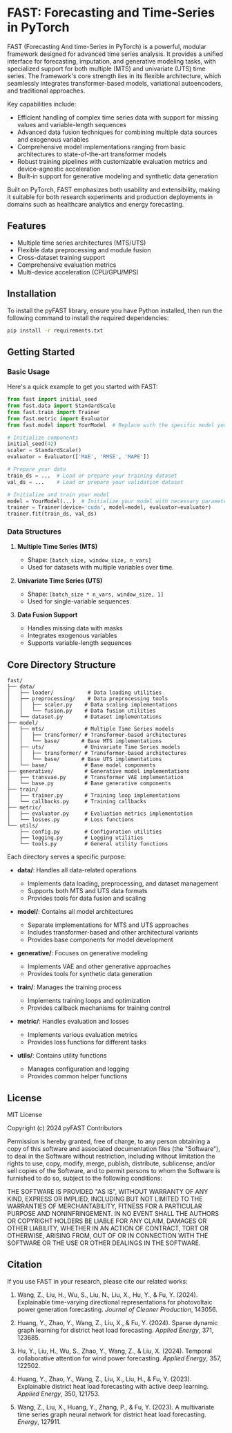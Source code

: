 # FAST: Forecasting and Time-Series in PyTorch

FAST (Forecasting And time-Series in PyTorch) is a powerful, modular framework designed for advanced time series analysis. It provides a unified interface for forecasting, imputation, and generative modeling tasks, with specialized support for both multiple (MTS) and univariate (UTS) time series. The framework's core strength lies in its flexible architecture, which seamlessly integrates transformer-based models, variational autoencoders, and traditional approaches.

Key capabilities include:
- Efficient handling of complex time series data with support for missing values and variable-length sequences
- Advanced data fusion techniques for combining multiple data sources and exogenous variables
- Comprehensive model implementations ranging from basic architectures to state-of-the-art transformer models
- Robust training pipelines with customizable evaluation metrics and device-agnostic acceleration
- Built-in support for generative modeling and synthetic data generation

Built on PyTorch, FAST emphasizes both usability and extensibility, making it suitable for both research experiments and production deployments in domains such as healthcare analytics and energy forecasting.

## Features

- Multiple time series architectures (MTS/UTS)
- Flexible data preprocessing and module fusion
- Cross-dataset training support
- Comprehensive evaluation metrics
- Multi-device acceleration (CPU/GPU/MPS)

## Installation

To install the pyFAST library, ensure you have Python installed, then run the following command to install the required dependencies:

```bash
pip install -r requirements.txt
```

## Getting Started

### Basic Usage

Here's a quick example to get you started with FAST:

```python
from fast import initial_seed
from fast.data import StandardScale
from fast.train import Trainer
from fast.metric import Evaluator
from fast.model import YourModel  # Replace with the specific model you are using

# Initialize components
initial_seed(42)
scaler = StandardScale()
evaluator = Evaluator(['MAE', 'RMSE', 'MAPE'])

# Prepare your data
train_ds = ...  # Load or prepare your training dataset
val_ds = ...    # Load or prepare your validation dataset

# Initialize and train your model
model = YourModel(...)  # Initialize your model with necessary parameters
trainer = Trainer(device='cuda', model=model, evaluator=evaluator)
trainer.fit(train_ds, val_ds)
```

### Data Structures

1. **Multiple Time Series (MTS)**
   - Shape: `[batch_size, window_size, n_vars]`
   - Used for datasets with multiple variables over time.

2. **Univariate Time Series (UTS)**
   - Shape: `[batch_size * n_vars, window_size, 1]`
   - Used for single-variable sequences.

3. **Data Fusion Support**
   - Handles missing data with masks
   - Integrates exogenous variables
   - Supports variable-length sequences

## Core Directory Structure

```plaintext
fast/
├── data/
│   ├── loader/           # Data loading utilities
│   ├── preprocessing/    # Data preprocessing tools
│   │   ├── scaler.py    # Data scaling implementations
│   │   └── fusion.py    # Data fusion utilities
│   └── dataset.py       # Dataset implementations
├── model/
│   ├── mts/             # Multiple Time Series models
│   │   ├── transformer/ # Transformer-based architectures
│   │   └── base/       # Base MTS implementations
│   ├── uts/             # Univariate Time Series models
│   │   ├── transformer/ # Transformer-based architectures
│   │   └── base/       # Base UTS implementations
│   └── base/            # Base model components
├── generative/          # Generative model implementations
│   ├── transvae.py      # Transformer VAE implementation
│   └── base.py          # Base generative components
├── train/
│   ├── trainer.py       # Training loop implementations
│   └── callbacks.py     # Training callbacks
├── metric/
│   ├── evaluator.py     # Evaluation metrics implementation
│   └── losses.py        # Loss functions
└── utils/
    ├── config.py        # Configuration utilities
    ├── logging.py       # Logging utilities
    └── tools.py         # General utility functions
```

Each directory serves a specific purpose:

- **data/**: Handles all data-related operations
  - Implements data loading, preprocessing, and dataset management
  - Supports both MTS and UTS data formats
  - Provides tools for data fusion and scaling

- **model/**: Contains all model architectures
  - Separate implementations for MTS and UTS approaches
  - Includes transformer-based and other architectural variants
  - Provides base components for model development

- **generative/**: Focuses on generative modeling
  - Implements VAE and other generative approaches
  - Provides tools for synthetic data generation

- **train/**: Manages the training process
  - Implements training loops and optimization
  - Provides callback mechanisms for training control

- **metric/**: Handles evaluation and losses
  - Implements various evaluation metrics
  - Provides loss functions for different tasks

- **utils/**: Contains utility functions
  - Manages configuration and logging
  - Provides common helper functions

## License

MIT License

Copyright (c) 2024 pyFAST Contributors

Permission is hereby granted, free of charge, to any person obtaining a copy of this software and associated documentation files (the "Software"), to deal in the Software without restriction, including without limitation the rights to use, copy, modify, merge, publish, distribute, sublicense, and/or sell copies of the Software, and to permit persons to whom the Software is furnished to do so, subject to the following conditions:

THE SOFTWARE IS PROVIDED "AS IS", WITHOUT WARRANTY OF ANY KIND, EXPRESS OR IMPLIED, INCLUDING BUT NOT LIMITED TO THE WARRANTIES OF MERCHANTABILITY, FITNESS FOR A PARTICULAR PURPOSE AND NONINFRINGEMENT. IN NO EVENT SHALL THE AUTHORS OR COPYRIGHT HOLDERS BE LIABLE FOR ANY CLAIM, DAMAGES OR OTHER LIABILITY, WHETHER IN AN ACTION OF CONTRACT, TORT OR OTHERWISE, ARISING FROM, OUT OF OR IN CONNECTION WITH THE SOFTWARE OR THE USE OR OTHER DEALINGS IN THE SOFTWARE.

## Citation

If you use FAST in your research, please cite our related works:

1. Wang, Z., Liu, H., Wu, S., Liu, N., Liu, X., Hu, Y., & Fu, Y. (2024). Explainable time-varying directional representations for photovoltaic power generation forecasting. *Journal of Cleaner Production*, 143056.

2. Huang, Y., Zhao, Y., Wang, Z., Liu, X., & Fu, Y. (2024). Sparse dynamic graph learning for district heat load forecasting. *Applied Energy*, 371, 123685.

3. Hu, Y., Liu, H., Wu, S., Zhao, Y., Wang, Z., & Liu, X. (2024). Temporal collaborative attention for wind power forecasting. *Applied Energy*, 357, 122502.

4. Huang, Y., Zhao, Y., Wang, Z., Liu, X., Liu, H., & Fu, Y. (2023). Explainable district heat load forecasting with active deep learning. *Applied Energy*, 350, 121753.

5. Wang, Z., Liu, X., Huang, Y., Zhang, P., & Fu, Y. (2023). A multivariate time series graph neural network for district heat load forecasting. *Energy*, 127911.
